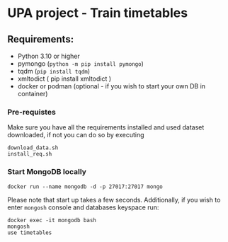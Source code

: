 # UPA project - Train timetables
## Requirements:
- Python 3.10 or higher
- pymongo (`python -m pip install pymongo`)
- tqdm (`pip install tqdm`)
- xmltodict ( pip install xmltodict )
- docker or podman (optional - if you wish to start your own DB in container)

### Pre-requistes
Make sure you have all the requirements installed and used dataset downloaded, if not you can do so by executing 
```shell
download_data.sh
install_req.sh
```

### Start MongoDB locally
```shell
docker run --name mongodb -d -p 27017:27017 mongo
```
Please note that start up takes a few seconds. Additionally, if you wish to enter `mongosh` console and databases keyspace run:
```shell
docker exec -it mongodb bash
mongosh
use timetables
```